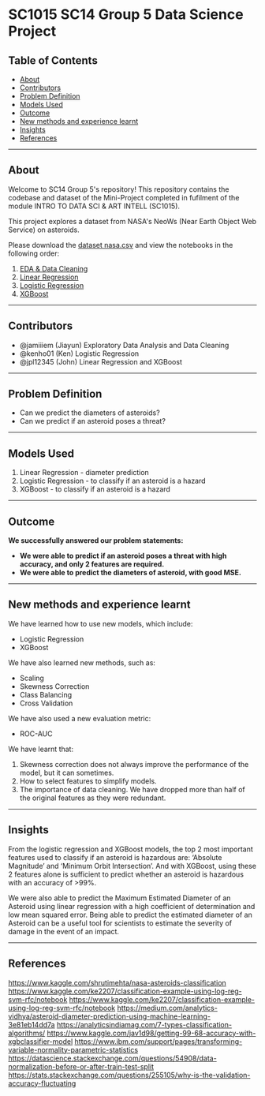 # SC1015 SC14 Group 5 Data Science Project

## Table of Contents
  * [About](#about)
  * [Contributors](#contributors)
  * [Problem Definition](#problem-definition)
  * [Models Used](#models-used)
  * [Outcome](#outcome)
  * [New methods and experience learnt](#new-methods-and-experience-learnt)
  * [Insights](#insights)
  * [References](#references)



---

## About 

Welcome to SC14 Group 5's repository! This repository contains the codebase and dataset of the Mini-Project completed in fufilment of the module INTRO TO DATA SCI & ART INTELL (SC1015).

This project explores a dataset from NASA's NeoWs (Near Earth Object Web Service) on asteroids. 

Please download the [dataset nasa.csv](../main/nasa.csv) and view the notebooks in the following order:
1. [EDA & Data Cleaning](../main/sc14_team5_EDA_final.ipynb)
2. [Linear Regression](../main/sc14_team5_linreg_final.ipynb)
3. [Logistic Regression](../main/sc14_team5_logreg_final.ipynb)
4. [XGBoost](../main/sc14_team5_xgboost_final.ipynb)


---
## Contributors

- @jamiiiem (Jiayun) Exploratory Data Analysis and Data Cleaning
- @kenho01 (Ken) Logistic Regression
- @jpl12345 (John) Linear Regression and XGBoost

---
## Problem Definition

- Can we predict the diameters of asteroids?
- Can we predict if an asteroid poses a threat?

---
## Models Used

1. Linear Regression - diameter prediction
2. Logistic Regression - to classify if an asteroid is a hazard
3. XGBoost - to classify if an asteroid is a hazard

---
## Outcome

<b> We successfully answered our problem statements:
-	We were able to predict if an asteroid poses a threat with high accuracy, and only 2 features are required.
-	We were able to predict the diameters of asteroid, with good MSE.
</b> 

---
## New methods and experience learnt

We have learned how to use new models, which include:
-	Logistic Regression
-	XGBoost

We have also learned new methods, such as:
-	Scaling
-	Skewness Correction
-	Class Balancing
-	Cross Validation

We have also used a new evaluation metric:
-	ROC-AUC

We have learnt that:
1.	Skewness correction does not always improve the performance of the model, but it can sometimes.
2.	How to select features to simplify models.
3.	The importance of data cleaning. We have dropped more than half of the original features as they were redundant. 


---
## Insights

From the logistic regression and XGBoost models, the top 2 most important features used to classify if an asteroid is hazardous are: ‘Absolute Magnitude’ and ‘Minimum Orbit Intersection’.
And with XGBoost, using these 2 features alone is sufficient to predict whether an asteroid is hazardous with an accuracy of >99%.

We were also able to predict the Maximum Estimated Diameter of an Asteroid using linear regression with a high coefficient of determination and low mean squared error. Being able to predict the estimated diameter of an Asteroid can be a useful tool for scientists to estimate the severity of damage in the event of an impact.


---
## References
https://www.kaggle.com/shrutimehta/nasa-asteroids-classification
https://www.kaggle.com/ke2207/classification-example-using-log-reg-svm-rfc/notebook
https://www.kaggle.com/ke2207/classification-example-using-log-reg-svm-rfc/notebook
https://medium.com/analytics-vidhya/asteroid-diameter-prediction-using-machine-learning-3e81eb14dd7a
https://analyticsindiamag.com/7-types-classification-algorithms/
https://www.kaggle.com/jav1d98/getting-99-68-accuracy-with-xgbclassifier-model
https://www.ibm.com/support/pages/transforming-variable-normality-parametric-statistics
https://datascience.stackexchange.com/questions/54908/data-normalization-before-or-after-train-test-split
https://stats.stackexchange.com/questions/255105/why-is-the-validation-accuracy-fluctuating
